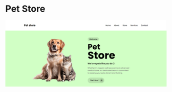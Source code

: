# Pet Store

<img align="center" alt="Coding" width="fit-content" height="fit-content" src="./screenshot/Ảnh chụp màn hình 2024-12-09 193341.png" />
